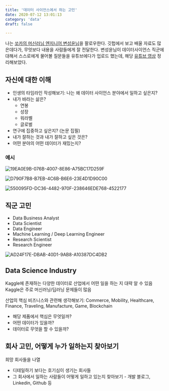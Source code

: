 ```yaml
---
title: '데이터 사이언스에서 하는 고민'
date: 2020-07-12 13:01:13
category: 'data'
draft: false

---
```


나는 [쏘카의 머신러닝 엔지니어 변성윤님](https://zzsza.github.io/)을 팔로우한다. 깃헙에서 보고 배울 자료도 많은데다가, 무엇보다 내용을 사람들에게 잘 전달한다. 변성윤님이 데이터사이언스 직군에 대해서 스스로에게 물어볼 질문들을 유튜브에다가 업로드 했는데, 해당 [유튜브 영상](https://www.youtube.com/watch?v=03AWzU5mkOI&feature=emb_title) 정리해보았다.

## 자신에 대한 이해
* 인생의 타임라인 작성해보기: 나는 왜 데이터 사이언스 분야에서 일하고 싶은지?
* 내가 바라는 삶은?
	* 연봉
	* 성장
	* 워라벨
	* 글로벌
* 연구에 집중하고 싶은지? (논문 집필)
* 내가 잘하는 것과 내가 잘하고 싶은 것은?
* 어떤 분야의 어떤 데이터가 재밌는지?

### 예시

![19EA0E9B-076B-4007-8E86-A75BC17D259F](https://bucket-for-blog.s3.ap-northeast-2.amazonaws.com/markdown_files/img/19EA0E9B-076B-4007-8E86-A75BC17D259F.png)

![D790F7B8-B7EB-4C6B-B6E6-23E4D1D90C00](https://bucket-for-blog.s3.ap-northeast-2.amazonaws.com/markdown_files/img/D790F7B8-B7EB-4C6B-B6E6-23E4D1D90C00.png)

![550095FD-DC36-4482-970F-238646EDE768-4522177](https://bucket-for-blog.s3.ap-northeast-2.amazonaws.com/markdown_files/img/550095FD-DC36-4482-970F-238646EDE768-4522177.png)

## 직군 고민
* Data Business Analyst
* Data Scientist
* Data Engineer
* Machine Learning / Deep Learning Engineer
* Research Scientist
* Research Engineer

![AD24F17E-DBAB-40D1-9AB8-A10387DC4DB2](https://bucket-for-blog.s3.ap-northeast-2.amazonaws.com/markdown_files/img/AD24F17E-DBAB-40D1-9AB8-A10387DC4DB2.png)

## Data Science Industry

Kaggle에 존재하는 다양한 데이터로 산업에서 어떤 일을 하는 지 대략 알 수 있음
Kaggle은 주로 머신러닝/딥러닝 문제들이 많음 

산업의 핵심 비즈니스와 관련해 생각해보기: Commerce, Mobility, Healthcare, Finance, Traveling, Manufacture, Game, Blockchain
* 해당 제품에서 핵심은 무엇일까?
* 어떤 데이터가 있을까?
* 데이터로 무엇을 할 수 있을까? 

## 회사 고민, 어떻게 누가 일하는지 찾아보기
희망 회사들을 나열
* 디테일하기 보다는 호기심이 생기는 회사들
* 그 회사에서 일하는 사람들이 어떻게 일하고 있는지 찾아보기 - 개발 블로그, Linkedin, Github 등